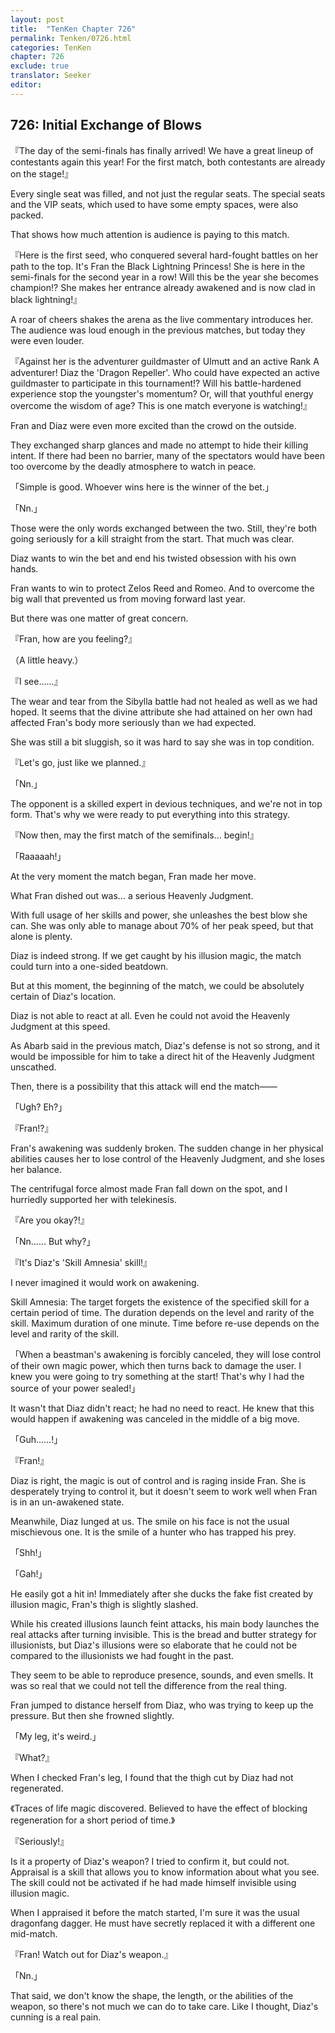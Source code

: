 ```yaml
---
layout: post
title:  "TenKen Chapter 726"
permalink: Tenken/0726.html
categories: TenKen
chapter: 726
exclude: true
translator: Seeker
editor: 
---
```

<h2 id="ch726">726: Initial Exchange of Blows</h2>

<p>『The day of the semi-finals has finally arrived! We have a great lineup of contestants again this year! For the first match, both contestants are already on the stage!』</p>

<p>Every single seat was filled, and not just the regular seats. The special seats and the VIP seats, which used to have some empty spaces, were also packed.</p>

<p>That shows how much attention is audience is paying to this match.</p>

<p>『Here is the first seed, who conquered several hard-fought battles on her path to the top. It's Fran the Black Lightning Princess! She is here in the semi-finals for the second year in a row! Will this be the year she becomes champion!? She makes her entrance already awakened and is now clad in black lightning!』</p>

<p>A roar of cheers shakes the arena as the live commentary introduces her. The audience was loud enough in the previous matches, but today they were even louder.</p>

<p>『Against her is the adventurer guildmaster of Ulmutt and an active Rank A adventurer! Diaz the 'Dragon Repeller'. Who could have expected an active guildmaster to participate in this tournament!? Will his battle-hardened experience stop the youngster's momentum? Or, will that youthful energy overcome the wisdom of age? This is one match everyone is watching!』</p>

<p>Fran and Diaz were even more excited than the crowd on the outside.</p>

<p>They exchanged sharp glances and made no attempt to hide their killing intent. If there had been no barrier, many of the spectators would have been too overcome by the deadly atmosphere to watch in peace.</p>

<p>「Simple is good. Whoever wins here is the winner of the bet.」</p>
<p>「Nn.」</p>

<p>Those were the only words exchanged between the two. Still, they're both going seriously for a kill straight from the start. That much was clear.</p>

<p>Diaz wants to win the bet and end his twisted obsession with his own hands.</p>

<p>Fran wants to win to protect Zelos Reed and Romeo. And to overcome the big wall that prevented us from moving forward last year.</p>

<p>But there was one matter of great concern.</p>

<p>『Fran, how are you feeling?』</p>
<p>（A little heavy.）</p>
<p>『I see……』</p>

<p>The wear and tear from the Sibylla battle had not healed as well as we had hoped. It seems that the divine attribute she had attained on her own had affected Fran's body more seriously than we had expected.</p>

<p>She was still a bit sluggish, so it was hard to say she was in top condition.</p>

<p>『Let's go, just like we planned.』</p>
<p>「Nn.」</p>

<p>The opponent is a skilled expert in devious techniques, and we're not in top form. That's why we were ready to put everything into this strategy.</p>

<p>『Now then, may the first match of the semifinals… begin!』</p>
<p>「Raaaaah!」</p>

<p>At the very moment the match began, Fran made her move.</p>

<p>What Fran dished out was… a serious Heavenly Judgment.</p>

<p>With full usage of her skills and power, she unleashes the best blow she can. She was only able to manage about 70% of her peak speed, but that alone is plenty.</p>

<p>Diaz is indeed strong. If we get caught by his illusion magic, the match could turn into a one-sided beatdown.</p>

<p>But at this moment, the beginning of the match, we could be absolutely certain of Diaz's location.</p>

<p>Diaz is not able to react at all. Even he could not avoid the Heavenly Judgment at this speed.</p>

<p>As Abarb said in the previous match, Diaz's defense is not so strong, and it would be impossible for him to take a direct hit of the Heavenly Judgment unscathed.</p>

<p>Then, there is a possibility that this attack will end the match――</p>

<p>「Ugh? Eh?」</p>
<p>『Fran!?』</p>

<p>Fran's awakening was suddenly broken. The sudden change in her physical abilities causes her to lose control of the Heavenly Judgment, and she loses her balance.</p>

<p>The centrifugal force almost made Fran fall down on the spot, and I hurriedly supported her with telekinesis.</p>

<p>『Are you okay?!』</p>
<p>「Nn…… But why?」</p>
<p>『It's Diaz's 'Skill Amnesia' skill!』</p>

<p>I never imagined it would work on awakening.</p>

<p>Skill Amnesia: The target forgets the existence of the specified skill for a certain period of time. The duration depends on the level and rarity of the skill. Maximum duration of one minute. Time before re-use depends on the level and rarity of the skill.</p>

<p>「When a beastman's awakening is forcibly canceled, they will lose control of their own magic power, which then turns back to damage the user. I knew you were going to try something at the start! That's why I had the source of your power sealed!」</p>

<p>It wasn't that Diaz didn't react; he had no need to react. He knew that this would happen if awakening was canceled in the middle of a big move.</p>

<p>「Guh……!」</p>
<p>『Fran!』</p>

<p>Diaz is right, the magic is out of control and is raging inside Fran. She is desperately trying to control it, but it doesn't seem to work well when Fran is in an un-awakened state.</p>

<p>Meanwhile, Diaz lunged at us. The smile on his face is not the usual mischievous one. It is the smile of a hunter who has trapped his prey.</p>

<p>「Shh!」</p>
<p>「Gah!」</p>

<p>He easily got a hit in! Immediately after she ducks the fake fist created by illusion magic, Fran's thigh is slightly slashed.</p>

<p>While his created illusions launch feint attacks, his main body launches the real attacks after turning invisible. This is the bread and butter strategy for illusionists, but Diaz's illusions were so elaborate that he could not be compared to the illusionists we had fought in the past.</p>

<p>They seem to be able to reproduce presence, sounds, and even smells. It was so real that we could not tell the difference from the real thing.</p>

<p>Fran jumped to distance herself from Diaz, who was trying to keep up the pressure. But then she frowned slightly.</p>

<p>「My leg, it's weird.」</p>
<p>『What?』</p>

<p>When I checked Fran's leg, I found that the thigh cut by Diaz had not regenerated.</p>

<p>《Traces of life magic discovered. Believed to have the effect of blocking regeneration for a short period of time.》</p>
<p>『Seriously!』</p>

<p>Is it a property of Diaz's weapon? I tried to confirm it, but could not. Appraisal is a skill that allows you to know information about what you see. The skill could not be activated if he had made himself invisible using illusion magic.</p>

<p>When I appraised it before the match started, I'm sure it was the usual dragonfang dagger. He must have secretly replaced it with a different one mid-match.</p>

<p>『Fran! Watch out for Diaz's weapon.』</p>
<p>「Nn.」</p>

<p>That said, we don't know the shape, the length, or the abilities of the weapon, so there's not much we can do to take care. Like I thought, Diaz's cunning is a real pain.</p>



